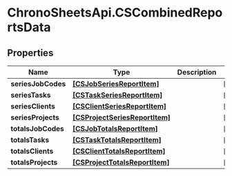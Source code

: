 # ChronoSheetsApi.CSCombinedReportsData

## Properties
Name | Type | Description | Notes
------------ | ------------- | ------------- | -------------
**seriesJobCodes** | [**[CSJobSeriesReportItem]**](CSJobSeriesReportItem.md) |  | [optional] 
**seriesTasks** | [**[CSTaskSeriesReportItem]**](CSTaskSeriesReportItem.md) |  | [optional] 
**seriesClients** | [**[CSClientSeriesReportItem]**](CSClientSeriesReportItem.md) |  | [optional] 
**seriesProjects** | [**[CSProjectSeriesReportItem]**](CSProjectSeriesReportItem.md) |  | [optional] 
**totalsJobCodes** | [**[CSJobTotalsReportItem]**](CSJobTotalsReportItem.md) |  | [optional] 
**totalsTasks** | [**[CSTaskTotalsReportItem]**](CSTaskTotalsReportItem.md) |  | [optional] 
**totalsClients** | [**[CSClientTotalsReportItem]**](CSClientTotalsReportItem.md) |  | [optional] 
**totalsProjects** | [**[CSProjectTotalsReportItem]**](CSProjectTotalsReportItem.md) |  | [optional] 


